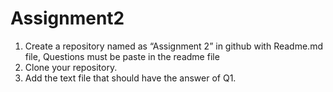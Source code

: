 # Assignment2
1) Create a repository named as “Assignment 2” in github with Readme.md file, Questions must be paste in the readme file
2) Clone your repository.
3) Add the text file that should have the answer of Q1.


